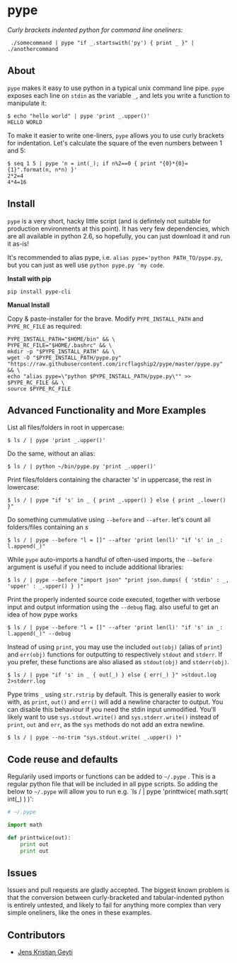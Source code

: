 pype
====

*Curly brackets indented python for command line oneliners:*

```shell
 ./somecommand | pype "if _.startswith('py') { print _ }" | ./anothercommand
```

About
-----
`pype` makes it easy to use python in a typical unix command line pipe. `pype` exposes
each line on `stdin` as the variable `_`, and lets you write a function to manipulate it:

```shell
$ echo "hello world" | pype 'print _.upper()'
HELLO WORLD
```

To make it easier to write one-liners, `pype` allows you to use curly brackets for indentation. 
Let's calculate the square of the even numbers between 1 and 5:

```shell
$ seq 1 5 | pype 'n = int(_); if n%2==0 { print "{0}*{0}={1}".format(n, n*n) }'
2*2=4
4*4=16
```

Install
-------

`pype` is a very short, hacky little script (and is defintely not suitable for production
environments at this point). It has very few dependencies, which are all available in 
python 2.6, so hopefully, you can just download it and run it as-is!

It's recommended to alias pype, i.e. `alias pype='python PATH_TO/pype.py`, but you
can just as well use `python pype.py 'my code`.

**Install with pip**

```
pip install pype-cli
```

**Manual Install**

Copy & paste-installer for the brave. Modify `PYPE_INSTALL_PATH` and `PYPE_RC_FILE` as required:

```shell
PYPE_INSTALL_PATH="$HOME/bin" && \
PYPE_RC_FILE="$HOME/.bashrc" && \
mkdir -p "$PYPE_INSTALL_PATH" && \
wget -O "$PYPE_INSTALL_PATH/pype.py" "https://raw.githubusercontent.com/ircflagship2/pype/master/pype.py" && \
echo "alias pype=\"python $PYPE_INSTALL_PATH/pype.py\"" >> $PYPE_RC_FILE && \
source $PYPE_RC_FILE
```

Advanced Functionality and More Examples
----------------------------------------

List all files/folders in root in uppercase:

```shell
$ ls / | pype 'print _.upper()'
```

Do the same, without an alias:

```shell
$ ls / | python ~/bin/pype.py 'print _.upper()'
```

Print files/folders containing the character 's' in uppercase, the rest in lowercase:

```shell
$ ls / | pype "if 's' in _ { print _.upper() } else { print _.lower() }"
```

Do something cummulative using `--before` and `--after`. let's count all
folders/files containing an *s*

```shell
$ ls / | pype --before "l = []" --after 'print len(l)' "if 's' in _: l.append(_)"
```

While `pype` auto-imports a handful of often-used imports, the `--before` argument is 
useful if you need to include additional libraries:

```shell
$ ls / | pype --before "import json" "print json.dumps( { 'stdin' : _, 'upper' : _.upper() } )"
```

Print the properly indented source code executed, together with verbose input
and output information using the `--debug` flag. also useful to get an idea
of how pype works

```shell
$ ls / | pype --before "l = []" --after 'print len(l)' "if 's' in _: l.append(_)" --debug
```

Instead of using `print`, you may use the included `out(obj)` (alias of `print`) 
and `err(obj)` functions for outputting to respectively `stdout` and `stderr`.
If you prefer, these functions are also aliased as `stdout(obj)` and `stderr(obj)`.

```shell
$ ls / | pype "if 's' in _ { out(_) } else { err(_) }" >stdout.log 2>stderr.log
```

Pype trims `_` using `str.rstrip` by default. This is generally easier to work with, as `print`,
`out()` and `err()` will add a newline character to output. You can disable this 
behaviour if you need the stdin input unmodified. You'll likely want to use 
`sys.stdout.write()` and `sys.stderr.write()` instead of `print`, `out` and `err`, as the 
`sys` methods do not add an extra newline.

```shell
$ ls / | pype --no-trim "sys.stdout.write( _.upper() )"
```

Code reuse and defaults
-------------

Regularily used imports or functions can be added to `~/.pype` . This is a
regular python file that will be included in all pype scripts. So adding the below
to `~/.pype` will allow you to run e.g. `ls / | pype 'printtwice( math.sqrt( int(_) ) )':

```python
# ~/.pype

import math

def printtwice(out):
	print out
	print out
```

Issues
------

Issues and pull requests are gladly accepted. The biggest known problem is that the conversion
between curly-bracketed and tabular-indented python is entirely untested, and likely to fail for
anything more complex than very simple oneliners, like the ones in these examples.

Contributors
------------

- [Jens Kristian Geyti](http://www.github.com/jkgeyti)
